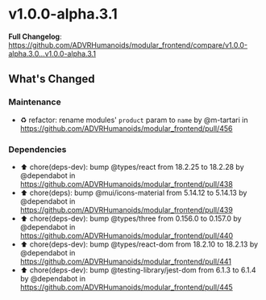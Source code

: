 # v1.0.0-alpha.3.1
**Full Changelog**: https://github.com/ADVRHumanoids/modular_frontend/compare/v1.0.0-alpha.3.0...v1.0.0-alpha.3.1
## What's Changed
### Maintenance
* ♻️ refactor: rename modules' `product` param to `name` by @m-tartari in https://github.com/ADVRHumanoids/modular_frontend/pull/456
### Dependencies
* ⬆️ chore(deps-dev): bump @types/react from 18.2.25 to 18.2.28 by @dependabot in https://github.com/ADVRHumanoids/modular_frontend/pull/438
* ⬆️ chore(deps): bump @mui/icons-material from 5.14.12 to 5.14.13 by @dependabot in https://github.com/ADVRHumanoids/modular_frontend/pull/439
* ⬆️ chore(deps-dev): bump @types/three from 0.156.0 to 0.157.0 by @dependabot in https://github.com/ADVRHumanoids/modular_frontend/pull/440
* ⬆️ chore(deps-dev): bump @types/react-dom from 18.2.10 to 18.2.13 by @dependabot in https://github.com/ADVRHumanoids/modular_frontend/pull/441
* ⬆️ chore(deps-dev): bump @testing-library/jest-dom from 6.1.3 to 6.1.4 by @dependabot in https://github.com/ADVRHumanoids/modular_frontend/pull/445

